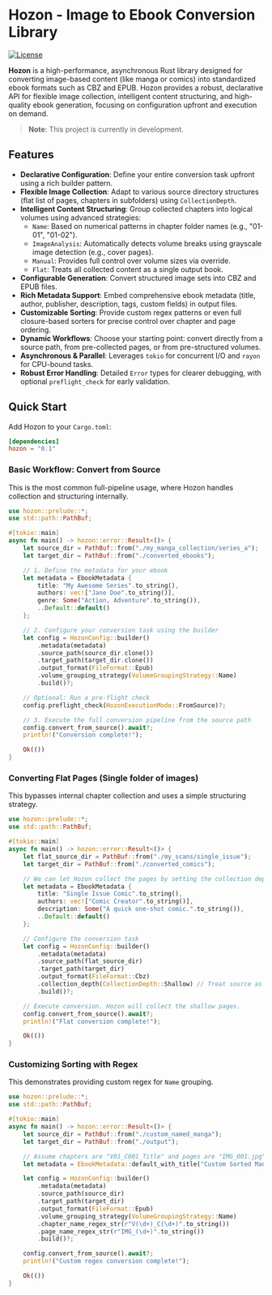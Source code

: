 # Hozon - Image to Ebook Conversion Library

[![License](https://img.shields.io/badge/license-MIT-blue.svg)](LICENSE)

**Hozon** is a high-performance, asynchronous Rust library designed for converting image-based content (like manga or comics) into standardized ebook formats such as CBZ and EPUB. Hozon provides a robust, declarative API for flexible image collection, intelligent content structuring, and high-quality ebook generation, focusing on configuration upfront and execution on demand.

> **Note**: This project is currently in development.

## Features

- **Declarative Configuration**: Define your entire conversion task upfront using a rich builder pattern.
- **Flexible Image Collection**: Adapt to various source directory structures (flat list of pages, chapters in subfolders) using `CollectionDepth`.
- **Intelligent Content Structuring**: Group collected chapters into logical volumes using advanced strategies:
    - `Name`: Based on numerical patterns in chapter folder names (e.g., "01-01", "01-02").
    - `ImageAnalysis`: Automatically detects volume breaks using grayscale image detection (e.g., cover pages).
    - `Manual`: Provides full control over volume sizes via override.
    - `Flat`: Treats all collected content as a single output book.
- **Configurable Generation**: Convert structured image sets into CBZ and EPUB files.
- **Rich Metadata Support**: Embed comprehensive ebook metadata (title, author, publisher, description, tags, custom fields) in output files.
- **Customizable Sorting**: Provide custom regex patterns or even full closure-based sorters for precise control over chapter and page ordering.
- **Dynamic Workflows**: Choose your starting point: convert directly from a source path, from pre-collected pages, or from pre-structured volumes.
- **Asynchronous & Parallel**: Leverages `tokio` for concurrent I/O and `rayon` for CPU-bound tasks.
- **Robust Error Handling**: Detailed `Error` types for clearer debugging, with optional `preflight_check` for early validation.

## Quick Start

Add Hozon to your `Cargo.toml`:

```toml
[dependencies]
hozon = "0.1"
```

### Basic Workflow: Convert from Source

This is the most common full-pipeline usage, where Hozon handles collection and structuring internally.

```rust
use hozon::prelude::*;
use std::path::PathBuf;

#[tokio::main]
async fn main() -> hozon::error::Result<()> {
    let source_dir = PathBuf::from("./my_manga_collection/series_a");
    let target_dir = PathBuf::from("./converted_ebooks");

    // 1. Define the metadata for your ebook
    let metadata = EbookMetadata {
        title: "My Awesome Series".to_string(),
        authors: vec!["Jane Doe".to_string()],
        genre: Some("Action, Adventure".to_string()),
        ..Default::default()
    };

    // 2. Configure your conversion task using the builder
    let config = HozonConfig::builder()
        .metadata(metadata)
        .source_path(source_dir.clone())
        .target_path(target_dir.clone())
        .output_format(FileFormat::Epub)
        .volume_grouping_strategy(VolumeGroupingStrategy::Name)
        .build()?;

    // Optional: Run a pre-flight check
    config.preflight_check(HozonExecutionMode::FromSource)?;

    // 3. Execute the full conversion pipeline from the source path
    config.convert_from_source().await?;
    println!("Conversion complete!");

    Ok(())
}
```

### Converting Flat Pages (Single folder of images)

This bypasses internal chapter collection and uses a simple structuring strategy.

```rust
use hozon::prelude::*;
use std::path::PathBuf;

#[tokio::main]
async fn main() -> hozon::error::Result<()> {
    let flat_source_dir = PathBuf::from("./my_scans/single_issue");
    let target_dir = PathBuf::from("./converted_comics");

    // We can let Hozon collect the pages by setting the collection depth.
    let metadata = EbookMetadata {
        title: "Single Issue Comic".to_string(),
        authors: vec!["Comic Creator".to_string()],
        description: Some("A quick one-shot comic.".to_string()),
        ..Default::default()
    };

    // Configure the conversion task
    let config = HozonConfig::builder()
        .metadata(metadata)
        .source_path(flat_source_dir)
        .target_path(target_dir)
        .output_format(FileFormat::Cbz)
        .collection_depth(CollectionDepth::Shallow) // Treat source as a single chapter
        .build()?;

    // Execute conversion. Hozon will collect the shallow pages.
    config.convert_from_source().await?;
    println!("Flat conversion complete!");

    Ok(())
}
```

### Customizing Sorting with Regex

This demonstrates providing custom regex for `Name` grouping.

```rust
use hozon::prelude::*;
use std::path::PathBuf;

#[tokio::main]
async fn main() -> hozon::error::Result<()> {
    let source_dir = PathBuf::from("./custom_named_manga");
    let target_dir = PathBuf::from("./output");

    // Assume chapters are "V01_C001_Title" and pages are "IMG_001.jpg"
    let metadata = EbookMetadata::default_with_title("Custom Sorted Manga".to_string());

    let config = HozonConfig::builder()
        .metadata(metadata)
        .source_path(source_dir)
        .target_path(target_dir)
        .output_format(FileFormat::Epub)
        .volume_grouping_strategy(VolumeGroupingStrategy::Name)
        .chapter_name_regex_str(r"V(\d+)_C(\d+)".to_string())
        .page_name_regex_str(r"IMG_(\d+)".to_string())
        .build()?;

    config.convert_from_source().await?;
    println!("Custom regex conversion complete!");

    Ok(())
}
```
